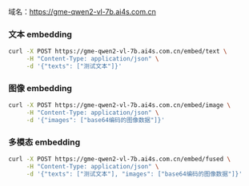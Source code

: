 域名：https://gme-qwen2-vl-7b.ai4s.com.cn

### 文本 embedding

```bash
curl -X POST https://gme-qwen2-vl-7b.ai4s.com.cn/embed/text \
     -H "Content-Type: application/json" \
     -d '{"texts": ["测试文本"]}'
```

### 图像 embedding

```bash
curl -X POST https://gme-qwen2-vl-7b.ai4s.com.cn/embed/image \
     -H "Content-Type: application/json" \
     -d '{"images": ["base64编码的图像数据"]}'
```

### 多模态 embedding

```bash
curl -X POST https://gme-qwen2-vl-7b.ai4s.com.cn/embed/fused \
     -H "Content-Type: application/json" \
     -d '{"texts": ["测试文本"], "images": ["base64编码的图像数据"]}'
```

